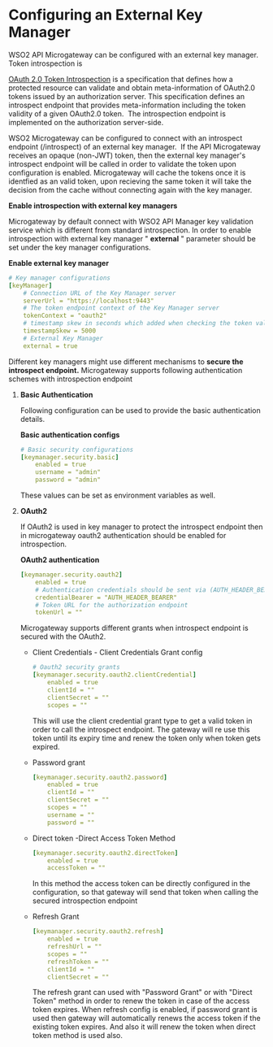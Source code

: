 # Configuring an External Key Manager

WSO2 API Microgateway can be configured with an external key manager. Token introspection is

[OAuth 2.0 Token Introspection](https://tools.ietf.org/html/rfc7662) is a specification that defines how a protected resource can validate and obtain meta-information of OAuth2.0 tokens issued by an authorization server. This specification defines an introspect endpoint that provides meta-information including the token validity of a given OAuth2.0 token.  The introspection endpoint is implemented on the authorization server-side.

WSO2 Microgateway can be configured to connect with an introspect endpoint (/introspect) of an external key manager.  If the API Microgateway receives an opaque (non-JWT) token, then the external key manager's introspect endpoint will be called in order to validate the token upon configuration is enabled. Microgateway will cache the tokens once it is identfied as an valid token, upon recieving the same token it will take the decision from the cache without connecting again with the key manager.

**Enable introspection with external key managers**

Microgateway by default connect with WSO2 API Manager key validation service which is different from standard introspection. In order to enable introspection with external key manager " **external** " parameter should be set under the key manager configurations.

**Enable external key manager**

``` yml
# Key manager configurations
[keyManager]
    # Connection URL of the Key Manager server
    serverUrl = "https://localhost:9443"
    # The token endpoint context of the Key Manager server
    tokenContext = "oauth2"
    # timestamp skew in seconds which added when checking the token validity period
    timestampSkew = 5000
    # External Key Manager
    external = true
```

Different key managers might use different mechanisms to **secure the introspect endpoint.** Microgateway supports following authentication schemes with introspection endpoint

1.  **Basic Authentication**

    Following configuration can be used to provide the basic authentication details.

    **Basic authentication configs**

    ``` yml
    # Basic security configurations
    [keymanager.security.basic]
        enabled = true
        username = "admin"
        password = "admin"
    ```

    These values can be set as environment variables as well.

2.  **OAuth2**

    If OAuth2 is used in key manager to protect the introspect endpoint then in microgateway oauth2 authentication should be enabled for introspection.

    **OAuth2 authentication**

    ``` yml
    [keymanager.security.oauth2]
        enabled = true
        # Authentication credentials should be sent via (AUTH_HEADER_BEARER/POST_BODY_BEARER/NO_BEARER)?
        credentialBearer = "AUTH_HEADER_BEARER"
        # Token URL for the authorization endpoint
        tokenUrl = ""
    ```

    Microgateway supports different grants when introspect endpoint is secured with the OAuth2.

     - Client Credentials - Client Credentials Grant config

        ``` yml
        # Oauth2 security grants
        [keymanager.security.oauth2.clientCredential]
            enabled = true
            clientId = ""
            clientSecret = ""
            scopes = ""
        ```

        This will use the client credential grant type to get a valid token in order to call the introspect endpoint. The gateway will re use this token until its expiry time and renew the token only when token gets expired.

     - Password grant

        ``` yml
        [keymanager.security.oauth2.password]
            enabled = true
            clientId = ""
            clientSecret = ""
            scopes = ""
            username = ""
            password = ""
        ```

     - Direct token -Direct Access Token Method

        ``` yml
        [keymanager.security.oauth2.directToken]
            enabled = true
            accessToken = ""
        ```

        In this method the access token can be directly configured in the configuration, so that gateway will send that token when calling the secured introspection endpoint

    -   Refresh Grant

        ``` yml
        [keymanager.security.oauth2.refresh]
            enabled = true
            refreshUrl = ""
            scopes = ""
            refreshToken = ""
            clientId = ""
            clientSecret = ""
        ```

        The refresh grant can used with "Password Grant" or with "Direct Token" method in order to renew the token in case of the access token expires. When refresh config is enabled, if password grant is used then gateway will automatically renews the access token if the existing token expires. And also it will renew the token when direct token method is used also.


